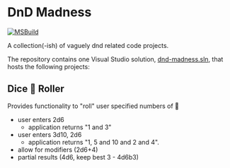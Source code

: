 # DnD Madness

[![MSBuild](https://github.com/ChrisJanes/dnd-madness/actions/workflows/msbuild.yml/badge.svg)](https://github.com/ChrisJanes/dnd-madness/actions/workflows/msbuild.yml)

A collection(-ish) of vaguely dnd related code projects.

The repository contains one Visual Studio solution, [dnd-madness.sln](dnd-madness/dnd-madness.sln), that hosts
the following projects:

## Dice :game_die: Roller 
Provides functionality to "roll" user specified numbers of :game_die:
* user enters 2d6
	* application returns "1 and 3"
* user enters 3d10, 2d6
	* application returns "1, 5 and 10 and 2 and 4".
* allow for modifiers (2d6+4)
* partial results (4d6, keep best 3 - 4d6b3)
